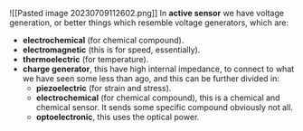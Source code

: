 ![[Pasted image 20230709112602.png]]
In **active sensor** we have voltage generation, or better things which resemble voltage generators, which are:
- **electrochemical** (for chemical compound).
- **electromagnetic** (this is for speed, essentially).
- **thermoelectric** (for temperature).
- **charge generator**, this have high internal impedance, to connect to what we have seen some less than ago, and this can be further divided in:
    - **piezoelectric** (for strain and stress).
    - **electrochemical** (for chemical compound), this is a chemical and chemical sensor. It sends some specific compound obviously not all.
    - **optoelectronic**, this uses the optical power.